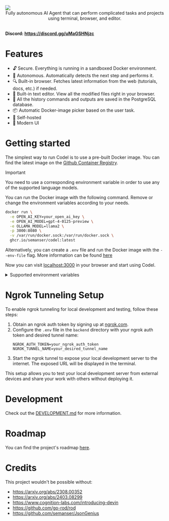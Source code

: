 <img src="./.github/demo.png" />
<div align="center">Fully autonomous AI Agent that can perform complicated tasks and projects using terminal, browser, and editor.</div>
</br>

**Discord: https://discord.gg/uMaGSHNjzc**

# Features
- 🔓 Secure. Everything is running in a sandboxed Docker environment.
- 🤖 Autonomous. Automatically detects the next step and performs it.
- 🔍 Built-in browser. Fetches latest information from the web (tutorials, docs, etc.) if needed.
- 📙 Built-in text editor. View all the modified files right in your browser.
- 🧠 All the history commands and outputs are saved in the PostgreSQL database.
- 📦 Automatic Docker-image picker based on the user task.
- 🤳 Self-hosted
- 💅 Modern UI

# Getting started
The simplest way to run Codel is to use a pre-built Docker image. You can find the latest image on the [Github Container Registry](https://github.com/semanser/codel/pkgs/container/codel).


> [!IMPORTANT]
> You need to use a corresponding environment variable in order to use any of the supported language models.

You can run the Docker image with the following command. Remove or change the environment variables according to your needs.
```bash
docker run \
  -e OPEN_AI_KEY=your_open_ai_key \
  -e OPEN_AI_MODEL=gpt-4-0125-preview \
  -e OLLAMA_MODEL=llama2 \
  -p 3000:8080 \
  -v /var/run/docker.sock:/var/run/docker.sock \
  ghcr.io/semanser/codel:latest
```

Alternatively, you can create a `.env` file and run the Docker image with the `--env-file` flag. More information can be found [here](https://docs.docker.com/reference/cli/docker/container/run/#env)

Now you can visit [localhost:3000](localhost:3000) in your browser and start using Codel.

<details>
    <summary>Supported environment variables</summary>

    * `OPEN_AI_KEY` - OpenAI API key. You can get the key [here](https://platform.openai.com/account/api-keys).
    * `OPEN_AI_MODEL` - OpenAI model (default: gpt-4-0125-preview). The list of supported OpenAI models can be found [here](https://pkg.go.dev/github.com/sashabaranov/go-openai#pkg-constants).
    * `OPEN_AI_SERVER_URL` - OpenAI server URL (default: https://api.openai.com/v1). Change this URL if you are using an OpenAI compatible server.
    * `OLLAMA_MODEL` - locally hosted Ollama model (default: https://ollama.com/model). The list of supported Ollama models can be found [here](https://ollama.com/models).
    * `OLLAMA_SERVER_URL` - Ollama server URL (default: https://host.docker.internal:11434). Change this URL if you are using an Ollama compatible server.
    See backend [.env.example](./backend/.env.example) for more details.

</details>

# Ngrok Tunneling Setup

To enable ngrok tunneling for local development and testing, follow these steps:

1. Obtain an ngrok auth token by signing up at [ngrok.com](https://ngrok.com/).
2. Configure the `.env` file in the `backend` directory with your ngrok auth token and desired tunnel name:
   ```
   NGROK_AUTH_TOKEN=your_ngrok_auth_token
   NGROK_TUNNEL_NAME=your_desired_tunnel_name
   ```
3. Start the ngrok tunnel to expose your local development server to the internet. The exposed URL will be displayed in the terminal.

This setup allows you to test your local development server from external devices and share your work with others without deploying it.

# Development

Check out the [DEVELOPMENT.md](./DEVELOPMENT.md) for more information.

# Roadmap

You can find the project's roadmap [here](https://github.com/semanser/codel/milestones).

# Credits
This project wouldn't be possible without:
- https://arxiv.org/abs/2308.00352
- https://arxiv.org/abs/2403.08299
- https://www.cognition-labs.com/introducing-devin
- https://github.com/go-rod/rod
- https://github.com/semanser/JsonGenius
